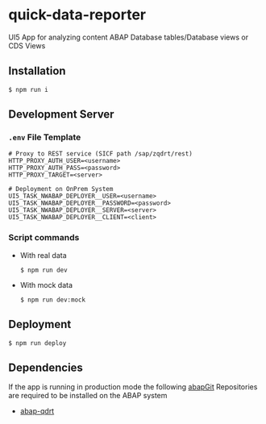# quick-data-reporter

UI5 App for analyzing content ABAP Database tables/Database views or CDS Views

## Installation
```
$ npm run i
```
## Development Server
### `.env` File Template
```env
# Proxy to REST service (SICF path /sap/zqdrt/rest)
HTTP_PROXY_AUTH_USER=<username>
HTTP_PROXY_AUTH_PASS=<password>
HTTP_PROXY_TARGET=<server>

# Deployment on OnPrem System
UI5_TASK_NWABAP_DEPLOYER__USER=<username>
UI5_TASK_NWABAP_DEPLOYER__PASSWORD=<password>
UI5_TASK_NWABAP_DEPLOYER__SERVER=<server>
UI5_TASK_NWABAP_DEPLOYER__CLIENT=<client>
```

### Script commands
- With real data   
  ```
  $ npm run dev
  ```
- With mock data  
  ```
  $ npm run dev:mock
  ```

## Deployment
```
$ npm run deploy
```

## Dependencies
If the app is running in production mode the following [abapGit](https://github.com/abapGit/abapGit) Repositories are required to be installed on the ABAP system 

- [abap-qdrt](https://github.com/stockbal/abap-qdrt)